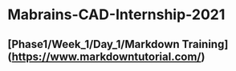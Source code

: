 # Mabrains-CAD-Internship-2021
## [Phase1/Week_1/Day_1/Markdown Training] (https://www.markdowntutorial.com/)

